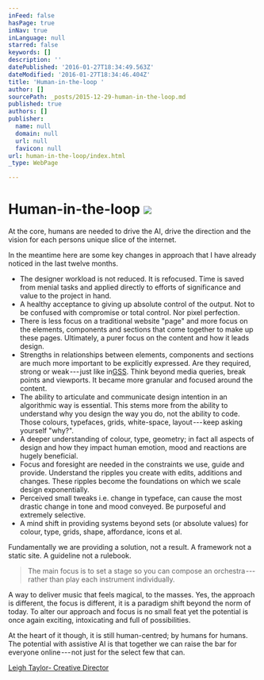 ```yaml
---
inFeed: false
hasPage: true
inNav: true
inLanguage: null
starred: false
keywords: []
description: ''
datePublished: '2016-01-27T18:34:49.563Z'
dateModified: '2016-01-27T18:34:46.404Z'
title: 'Human-in-the-loop '
author: []
sourcePath: _posts/2015-12-29-human-in-the-loop.md
published: true
authors: []
publisher:
  name: null
  domain: null
  url: null
  favicon: null
url: human-in-the-loop/index.html
_type: WebPage

---
```

# Human-in-the-loop ![](https://s3-us-west-2.amazonaws.com/the-grid-img/p/f858765fc87d46db7b2533e2e929f88c2da2070c.jpg)

At the core, humans are needed to drive the AI, drive the direction and the vision for each persons unique slice of the internet.

In the meantime here are some key changes in approach that I have already noticed in the last twelve months. 

* The designer workload is not reduced. It is refocused. Time is saved from menial tasks and applied directly to efforts of significance and value to the project in hand. 
* A healthy acceptance to giving up absolute control of the output. Not to be confused with compromise or total control. Nor pixel perfection. 
* There is less focus on a traditional website "page" and more focus on the elements, components and sections that come together to make up these pages. Ultimately, a purer focus on the content and how it leads design. 
* Strengths in relationships between elements, components and sections are much more important to be explicitly expressed. Are they required, strong or weak --- just like in[GSS][0]. Think beyond media queries, break points and viewports. It became more granular and focused around the content. 
* The ability to articulate and communicate design intention in an algorithmic way is essential. This stems more from the ability to understand why you design the way you do, not the ability to code. Those colours, typefaces, grids, white-space, layout --- keep asking yourself "why?". 
* A deeper understanding of colour, type, geometry; in fact all aspects of design and how they impact human emotion, mood and reactions are hugely beneficial. 
* Focus and foresight are needed in the constraints we use, guide and provide. Understand the ripples you create with edits, additions and changes. These ripples become the foundations on which we scale design exponentially.
* Perceived small tweaks i.e. change in typeface, can cause the most drastic change in tone and mood conveyed. Be purposeful and extremely selective. 
* A mind shift in providing systems beyond sets (or absolute values) for colour, type, grids, shape, affordance, icons et al. 

Fundamentally we are providing a solution, not a result. A framework not a static site. A guideline not a rulebook. 
> 
> The main focus is to set a stage so you can compose an orchestra --- rather than play each instrument individually. 

A way to deliver music that feels magical, to the masses.
Yes, the approach is different, the focus is different, it is a paradigm shift beyond the norm of today. To alter our approach and focus is no small feat yet the potential is once again exciting, intoxicating and full of possibilities.

At the heart of it though, it is still human-centred; by humans for humans. The potential with assistive AI is that together we can raise the bar for everyone online --- not just for the select few that can.

[Leigh Taylor- Creative Director ][1]

[0]: https://gridstylesheets.org/
[1]: https://www.behance.net/leightaylor
